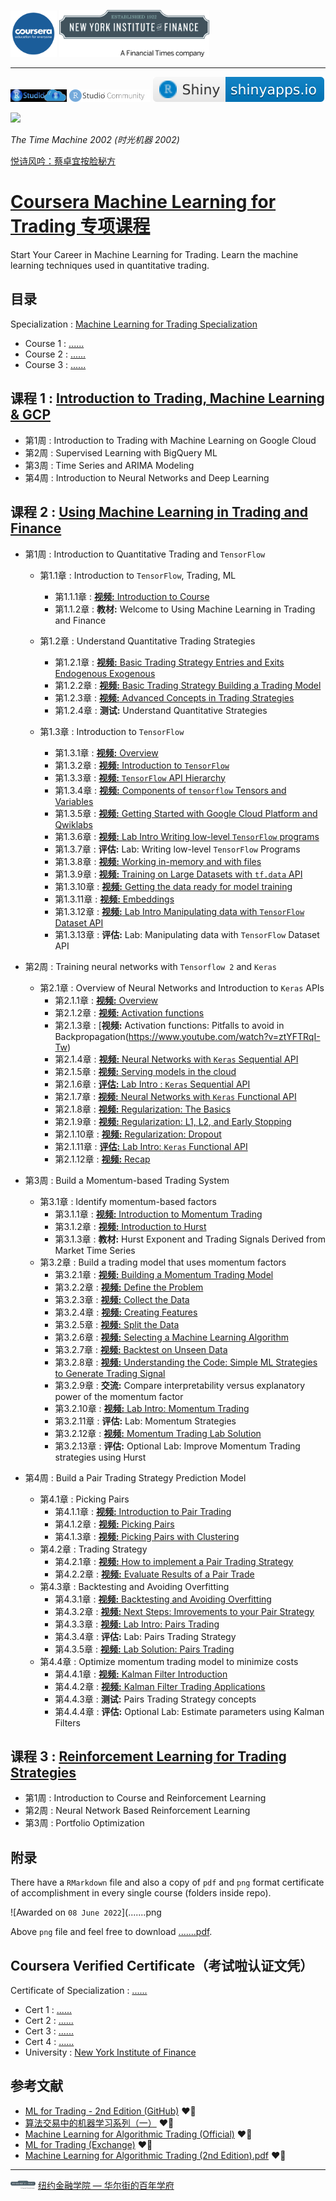 <img src='文艺坊图库/coursera.jpg' width='74'> <img src='文艺坊图库/NYIF.png' width='240'>

------

[<img src='文艺坊图库/RStudioCloud.png' height='20'>](https://rstudio.cloud) [<img src='文艺坊图库/RStudioCom2.png' height='20'>](https://community.rstudio.com/new-topic?category=shiny&tags=shiny) [![](文艺坊图库/shiny-badge.svg)](https://www.shinyapps.io)

![](https://raw.githubusercontent.com/englianhu/Coursera-Machine-Learning-for-Trading/%E4%B8%96%E5%8D%9A%E9%87%8F%E5%8C%96%E7%A0%94%E7%A9%B6%E9%99%A2/%E6%96%87%E8%89%BA%E5%9D%8A%E5%9B%BE%E5%BA%93/%E6%97%B6%E5%85%89%E6%9C%BA%E5%99%A8%2001.gif)

*The Time Machine 2002 (时光机器 2002)*

[悦诗风吟：蔡卓宜按脸秘方](https://www.douyin.com/user/MS4wLjABAAAAgnpmCWEdda8Wauzuo_MTsC-UjxjbRlUNUSkA55Ecot75KfHulPYUuYTXts0uzPS7?modal_id=7005994517736262949)

# [Coursera Machine Learning for Trading 专项课程](https://www.coursera.org/specializations/machine-learning-trading?)

Start Your Career in Machine Learning for Trading. Learn the machine learning techniques used in quantitative trading.

## 目录

Specialization : [Machine Learning for Trading Specialization](https://www.coursera.org/specializations/machine-learning-trading)

- Course 1 : [......](h)
- Course 2 : [......]()
- Course 3 : [......]()

## 课程 1 : [Introduction to Trading, Machine Learning & GCP](https://www.coursera.org/learn/introduction-trading-machine-learning-gcp?specialization=machine-learning-trading)

  - 第1周 : Introduction to Trading with Machine Learning on Google Cloud
  - 第2周 : Supervised Learning with BigQuery ML
  - 第3周 : Time Series and ARIMA Modeling
  - 第4周 : Introduction to Neural Networks and Deep Learning


## 课程 2 :  [Using Machine Learning in Trading and Finance](https://www.coursera.org/learn/machine-learning-trading-finance)

  - 第1周 : Introduction to Quantitative Trading and `TensorFlow`
    - 第1.1章 : Introduction to `TensorFlow`, Trading, ML
      - 第1.1.1章 : [**视频:** Introduction to Course](https://www.youtube.com/watch?v=HR9InPaahA0)
      - 第1.1.2章 : **教材:** Welcome to Using Machine Learning in Trading and Finance
      
    - 第1.2章 : Understand Quantitative Trading Strategies
      - 第1.2.1章 : [**视频:** Basic Trading Strategy Entries and Exits Endogenous Exogenous](https://www.youtube.com/watch?v=Ffmcq2HZz30)
      - 第1.2.2章 : [**视频:** Basic Trading Strategy Building a Trading Model](https://www.youtube.com/watch?v=5kfVeUCa9EM)
      - 第1.2.3章 : [**视频:** Advanced Concepts in Trading Strategies](https://www.youtube.com/watch?v=0dN8xWv674A)
      - 第1.2.4章 : **测试:** Understand Quantitative Strategies
      
    - 第1.3章 : Introduction to `TensorFlow`
      - 第1.3.1章 : [**视频:** Overview](https://www.youtube.com/watch?v=odC8-RAnslc)
      - 第1.3.2章 : [**视频:** Introduction to `TensorFlow`](https://www.youtube.com/watch?v=_nNksFwPbZk)
      - 第1.3.3章 : [**视频:** `TensorFlow` API Hierarchy](https://www.youtube.com/watch?v=5FHCRO22MzI)
      - 第1.3.4章 : [**视频:** Components of `tensorflow` Tensors and Variables](https://www.youtube.com/watch?v=JuHPqzq6glU)
      - 第1.3.5章 : [**视频:** Getting Started with Google Cloud Platform and Qwiklabs](https://www.youtube.com/watch?v=G1fs73llt_w)
      - 第1.3.6章 : [**视频:** Lab Intro Writing low-level `TensorFlow` programs](https://www.youtube.com/watch?v=Chkgaa-k7aA)
      - 第1.3.7章 : **评估:** Lab: Writing low-level `TensorFlow` Programs
      - 第1.3.8章 : [**视频:** Working in-memory and with files](https://www.youtube.com/watch?v=LKlDWW7Coxo)
      - 第1.3.9章 : [**视频:** Training on Large Datasets with `tf.data` API](https://www.youtube.com/watch?v=xgyRV6E02F4)
      - 第1.3.10章 : [**视频:** Getting the data ready for model training](https://www.youtube.com/watch?v=IXXEfAJK-x4)
      - 第1.3.11章 : [**视频:** Embeddings](https://www.youtube.com/watch?v=kpBPZwaxqFY)
      - 第1.3.12章 : [**视频:** Lab Intro Manipulating data with `TensorFlow` Dataset API](https://www.youtube.com/watch?v=GmOpvxA0vI0)
      - 第1.3.13章 : **评估:** Lab: Manipulating data with `TensorFlow` Dataset API

  - 第2周 : Training neural networks with `Tensorflow 2` and `Keras`
    - 第2.1章 : Overview of Neural Networks and Introduction to `Keras` APIs
      - 第2.1.1章 : [**视频:** Overview](https://www.youtube.com/watch?v=LT_ZafVRSJ4)
      - 第2.1.2章 : [**视频:** Activation functions](https://www.youtube.com/watch?v=hkFLCMDpd0A)
      - 第2.1.3章 : [**视频:** Activation functions: Pitfalls to avoid in Backpropagation(https://www.youtube.com/watch?v=ztYFTRqI-Tw)
      - 第2.1.4章 : [**视频:** Neural Networks with `Keras` Sequential API](https://www.youtube.com/watch?v=qWChK51Jitk)
      - 第2.1.5章 : [**视频:** Serving models in the cloud](https://www.youtube.com/watch?v=uKfckc5JnYw)
      - 第2.1.6章 : [**评估:** Lab Intro : `Keras` Sequential API](https://www.youtube.com/watch?v=6HysgE56ps4)
      - 第2.1.7章 : [**视频:** Neural Networks with `Keras` Functional API](https://www.youtube.com/watch?v=0PdTjYd2yiM)
      - 第2.1.8章 : [**视频:** Regularization: The Basics](https://www.youtube.com/watch?v=MEwWjLUHWZc)
      - 第2.1.9章 : [**视频:** Regularization: L1, L2, and Early Stopping](https://www.youtube.com/watch?v=xjaRhdOBung)
      - 第2.1.10章 : [**视频:** Regularization: Dropout](https://www.youtube.com/watch?v=x78vXgiVWfg)
      - 第2.1.11章 : [**评估:** Lab Intro: `Keras` Functional API](https://www.youtube.com/watch?v=TeXjXzldKYM)
      - 第2.1.12章 : [**视频:** Recap](https://www.youtube.com/watch?v=RLjIS43vpyM)
      
  - 第3周 : Build a Momentum-based Trading System
    - 第3.1章 : Identify momentum-based factors
      - 第3.1.1章 : [**视频:** Introduction to Momentum Trading](https://www.youtube.com/watch?v=ADRrKM2VfEQ)
      - 第3.1.2章 : [**视频:** Introduction to Hurst](https://www.youtube.com/watch?v=LCUC1e4MmZU)
      - 第3.1.3章 : **教材:** Hurst Exponent and Trading Signals Derived from Market Time Series
    - 第3.2章 : Build a trading model that uses momentum factors
      - 第3.2.1章 : [**视频:** Building a Momentum Trading Model](https://www.youtube.com/watch?v=ceuGOyrqmis)
      - 第3.2.2章 : [**视频:** Define the Problem](https://www.youtube.com/watch?v=Y8teYAEaAxo)
      - 第3.2.3章 : [**视频:** Collect the Data](https://www.youtube.com/watch?v=pq7QmLzRJFc)
      - 第3.2.4章 : [**视频:** Creating Features](https://www.youtube.com/watch?v=Wkcnb4sV-X0)
      - 第3.2.5章 : [**视频:** Split the Data](https://www.youtube.com/watch?v=PkiHSzcS8qc)
      - 第3.2.6章 : [**视频:** Selecting a Machine Learning Algorithm](https://www.youtube.com/watch?v=NCh0iC8QgSg)
      - 第3.2.7章 : [**视频:** Backtest on Unseen Data](https://www.youtube.com/watch?v=R5O1Hwkx--4)
      - 第3.2.8章 : [**视频:** Understanding the Code: Simple ML Strategies to Generate Trading Signal](https://www.youtube.com/watch?v=qQnV-fpJLxA)
      - 第3.2.9章 : **交流:** Compare interpretability versus explanatory power of the momentum factor
      - 第3.2.10章 : [**视频:** Lab Intro: Momentum Trading](https://www.youtube.com/watch?v=_v2FEwPo_mg)
      - 第3.2.11章 : **评估:** Lab: Momentum Strategies
      - 第3.2.12章 : [**视频:** Momentum Trading Lab Solution](https://www.youtube.com/watch?v=MDkaCD80aIg)
      - 第3.2.13章 : **评估:** Optional Lab: Improve Momentum Trading strategies using Hurst
  - 第4周 : Build a Pair Trading Strategy Prediction Model
    - 第4.1章 : Picking Pairs
      - 第4.1.1章 : [**视频:** Introduction to Pair Trading](https://www.youtube.com/watch?v=0Tpt6ahWa7g)
      - 第4.1.2章 : [**视频:** Picking Pairs](https://www.youtube.com/watch?v=JdbjPjVECUc)
      - 第4.1.3章 : [**视频:** Picking Pairs with Clustering](https://www.youtube.com/watch?v=ld7Yki6vZAk)
    - 第4.2章 : Trading Strategy
      - 第4.2.1章 : [**视频:** How to implement a Pair Trading Strategy](https://www.youtube.com/watch?v=kuINXkdE1Us)
      - 第4.2.2章 : [**视频:** Evaluate Results of a Pair Trade](https://www.youtube.com/watch?v=trXXLzeDjzw)
    - 第4.3章 : Backtesting and Avoiding Overfitting
      - 第4.3.1章 : [**视频:** Backtesting and Avoiding Overfitting](https://www.youtube.com/watch?v=lYX8LXwQjmc)
      - 第4.3.2章 : [**视频:** Next Steps: Imrovements to your Pair Strategy](https://www.youtube.com/watch?v=sBzvrEMNGZE)
      - 第4.3.3章 : [**视频:** Lab Intro: Pairs Trading](https://www.youtube.com/watch?v=uGNf3C3HeDA)
      - 第4.3.4章 : **评估:** Lab: Pairs Trading Strategy
      - 第4.3.5章 : [**视频:** Lab Solution: Pairs Trading](https://www.youtube.com/watch?v=9XZZz7TYE18)
    - 第4.4章 : Optimize momentum trading model to minimize costs
      - 第4.4.1章 : [**视频:** Kalman Filter Introduction](https://www.youtube.com/watch?v=3fylBOJeleo)
      - 第4.4.2章 : [**视频:** Kalman Filter Trading Applications](https://www.youtube.com/watch?v=hmKwjuZLpqg)
      - 第4.4.3章 : **测试:** Pairs Trading Strategy concepts
      - 第4.4.4章 : **评估:** Optional Lab: Estimate parameters using Kalman Filters


## 课程 3 : [Reinforcement Learning for Trading Strategies](https://www.coursera.org/learn/trading-strategies-reinforcement-learning?specialization=machine-learning-trading)

  - 第1周 : Introduction to Course and Reinforcement Learning
  - 第2周 : Neural Network Based Reinforcement Learning
  - 第3周 : Portfolio Optimization

## 附录

There have a `RMarkdown` file and also a copy of `pdf` and `png` format certificate of accomplishment in every single course (folders inside repo).

![Awarded on `08 June 2022`](.......png

Above `png` file and feel free to download [.......pdf](.......pdf).

## Coursera Verified Certificate（考试啦认证文凭）

Certificate of Specialization : [......](https://www.coursera.org/account/accomplishments/specialization/......)

- Cert 1 : [......](https://www.coursera.org/account/accomplishments/records/......)
- Cert 2 : [......](https://www.coursera.org/account/accomplishments/records/......)
- Cert 3 : [......](https://www.coursera.org/account/accomplishments/records/......)
- Cert 4 : [......](https://www.coursera.org/account/accomplishments/records/......)
- University : [New York Institute of Finance](https://www.nyif.com)

## 参考文献

- [ML for Trading - 2nd Edition (GitHub)](https://github.com/englianhu/machine-learning-for-trading) ❤️‍🔥
- [算法交易中的机器学习系列（一）](https://zhuanlan.zhihu.com/p/262260494) ❤️‍🔥
- [Machine Learning for Algorithmic Trading (Official)](https://ml4trading.io) ❤️‍🔥
- [ML for Trading (Exchange)](https://exchange.ml4trading.io) ❤️‍🔥
- [Machine Learning for Algorithmic Trading (2nd Edition).pdf](https://raw.githubusercontent.com/englianhu/Coursera-Machine-Learning-for-Trading/8fdfbfdec4ffc277afe658dcbcd1846bea8b3e1c/reference/Machine%20Learning%20for%20Algorithmic%20Trading%20(2nd%20Edition).pdf) ❤️‍🔥

---

<img src='文艺坊图库/NYIF.png' width='40'> [纽约金融学院 — 华尔街的百年学府](https://www.nyif.com)
